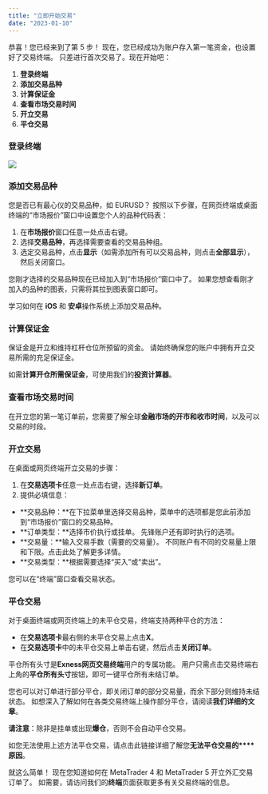 ```yaml
---
title: "立即开始交易"
date: "2023-01-10"
---
```


恭喜！您已经来到了第 5 步！ 现在，您已经成功为账户存入第一笔资金，也设置好了交易终端。 只差进行首次交易了。现在开始吧：

1. **登录终端**
2. **添加交易品种**
3. **计算保证金**
4. **查看市场交易时间**
5. **开立交易**
6. **平仓交易**

### **登录终端**

![](https://haokan.baidu.com/v?vid=4297622144862481236&pd=pcshare)

### **添加交易品种**

您是否已有最心仪的交易品种，如 EURUSD？ 按照以下步骤，在网页终端或桌面终端的“市场报价”窗口中设置您个人的品种代码表：

1. 在**市场报价**窗口任意一处点击右键。
2. 选择**交易品种**，再选择需要查看的交易品种组。
3. 选定交易品种，点击**显示**（如需添加所有可以交易品种，则点击**全部显示**），然后关闭窗口。

您刚才选择的交易品种现在已经加入到“市场报价”窗口中了。 如果您想查看刚才加入的品种的图表，只需将其拉到图表窗口即可。

学习如何在 **iOS** 和 **安卓**操作系统上添加交易品种。

### **计算保证金**

保证金是开立和维持杠杆仓位所预留的资金。 请始终确保您的账户中拥有开立交易所需的充足保证金。

如需**计算开仓所需保证金**，可使用我们的**投资计算器**。

### **查看市场交易时间**

在开立您的第一笔订单前，您需要了解全球**金融市场的开市和收市时间**，以及可以交易的时段。

### **开立交易**

在桌面或网页终端开立交易的步骤：

1. 在**交易选项卡**任意一处点击右键，选择**新订单**。
2. 提供必填信息：

- **交易品种：**在下拉菜单里选择交易品种，菜单中的选项都是您此前添加到“市场报价”窗口的交易品种。
- **订单类型：**选择市价执行或挂单。 先锋账户还有即时执行的选项。
- **交易量：**输入交易手数（需要的交易量）。 不同账户有不同的交易量上限和下限。点击此处了解更多详情。
- **交易类型：**根据需要选择“买入”或“卖出”。

您可以在“终端”窗口查看交易状态。

### **平仓交易**

对于桌面终端或网页终端上的未平仓交易，终端支持两种平仓的方法：

- 在**交易选项卡**最右侧的未平仓交易上点击**X**。
- 在**交易选项卡**中的未平仓交易上单击右键，然后点击**关闭订单**。

平仓所有头寸是**Exness网页交易终端**用户的专属功能。 用户只需点击交易终端右上角的**平仓所有头寸**按钮，即可一键平仓所有未结订单。

您也可以对订单进行部分平仓，即关闭订单的部分交易量，而余下部分则维持未结状态。 如想深入了解如何在各类交易终端上操作部分平仓，请阅读**我们详细的文章**。

**请注意**：除非是挂单或出现**爆仓**，否则不会自动平仓交易。

如您无法使用上述方法平仓交易，请点击此链接详细了解您**无法平仓交易的****原因**。  

就这么简单！ 现在您知道如何在 MetaTrader 4 和 MetaTrader 5 开立外汇交易订单了。 如需要，请访问我们的**终端**页面获取更多有关交易终端的信息。
